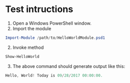 # Test intructions

1. Open a Windows PowerShell window.
2. Import the module

```powershell
Import-Module /path/to/HelloWorldModule.psd1
```

2. Invoke method
```powershell
Show-HelloWorld
```
3. The above command should generate output like this:
```powershell
Hello, World! Today is 09/28/2017 00:00:00.
```
